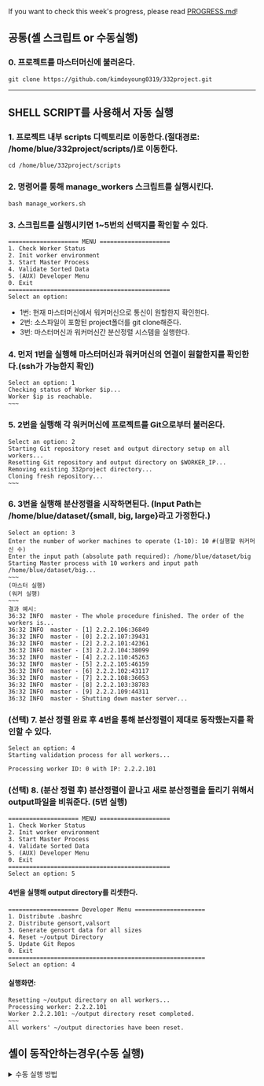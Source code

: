 If you want to check this week's progress, please read [PROGRESS.md](https://github.com/kimdoyoung0319/332project/blob/main/PROGRESS.md)!
## 공통(셸 스크립트 or 수동실행)

### 0. 프로젝트를 마스터머신에 불러온다.
```
git clone https://github.com/kimdoyoung0319/332project.git
```
---------------

## SHELL SCRIPT를 사용해서 자동 실행

### 1. 프로젝트 내부 scripts 디렉토리로 이동한다.(절대경로: /home/blue/332project/scripts/)로 이동한다.

    cd /home/blue/332project/scripts

### 2. 명령어를 통해 manage_workers 스크립트를 실행시킨다.

    bash manage_workers.sh

### 3. 스크립트를 실행시키면 1~5번의 선택지를 확인할 수 있다.
    ==================== MENU ====================
    1. Check Worker Status
    2. Init worker environment
    3. Start Master Process
    4. Validate Sorted Data
    5. (AUX) Developer Menu
    0. Exit
    ==============================================
    Select an option:
   - 1번: 현재 마스터머신에서 워커머신으로 통신이 원할한지 확인한다.
   - 2번: 소스파일이 포함된 project폴더를 git clone해준다.
   - 3번: 마스터머신과 워커머신간 분산정렬 시스템을 실행한다.
### 4. 먼저 1번을 실행해 마스터머신과 워커머신의 연결이 원할한지를 확인한다.(ssh가 가능한지 확인)
    Select an option: 1
    Checking status of Worker $ip...
    Worker $ip is reachable.
    ~~~
### 5. 2번을 실행해 각 워커머신에 프로젝트를 Git으로부터 불러온다.
    Select an option: 2    
    Starting Git repository reset and output directory setup on all workers...
    Resetting Git repository and output directory on $WORKER_IP...
    Removing existing 332project directory...
    Cloning fresh repository...
    ~~~
### 6. 3번을 실행해 분산정렬을 시작하면된다. (Input Path는 /home/blue/dataset/{small, big, large}라고 가정한다.)
    Select an option: 3
    Enter the number of worker machines to operate (1-10): 10 #(실행할 워커머신 수)
    Enter the input path (absolute path required): /home/blue/dataset/big
    Starting Master process with 10 workers and input path /home/blue/dataset/big...
    ~~~
    (마스터 실행)
    (워커 실행)
    ~~~
    결과 예시:
    36:32 INFO  master - The whole procedure finished. The order of the workers is...
    36:32 INFO  master - [1] 2.2.2.106:36849
    36:32 INFO  master - [0] 2.2.2.107:39431
    36:32 INFO  master - [2] 2.2.2.101:42361
    36:32 INFO  master - [3] 2.2.2.104:38099
    36:32 INFO  master - [4] 2.2.2.110:45263
    36:32 INFO  master - [5] 2.2.2.105:46159
    36:32 INFO  master - [6] 2.2.2.102:43117
    36:32 INFO  master - [7] 2.2.2.108:36053
    36:32 INFO  master - [8] 2.2.2.103:38783
    36:32 INFO  master - [9] 2.2.2.109:44311
    36:32 INFO  master - Shutting down master server...

### (선택) 7. 분산 정렬 완료 후 4번을 통해 분산정렬이 제대로 동작했는지를 확인할 수 있다.
    Select an option: 4
    Starting validation process for all workers...

    Processing worker ID: 0 with IP: 2.2.2.101

### (선택) 8. (분산 정렬 후) 분산정렬이 끝나고 새로 분산정렬을 돌리기 위해서 output파일을 비워준다. (5번 실행)
    ==================== MENU ====================
    1. Check Worker Status
    2. Init worker environment
    3. Start Master Process
    4. Validate Sorted Data
    5. (AUX) Developer Menu
    0. Exit
    ==============================================
    Select an option: 5
#### 4번을 실행해 output directory를 리셋한다.

    ==================== Developer Menu ====================
    1. Distribute .bashrc
    2. Distribute gensort,valsort
    3. Generate gensort data for all sizes
    4. Reset ~/output Directory
    5. Update Git Repos
    0. Exit
    ========================================================
    Select an option: 4

#### 실행화면:

    Resetting ~/output directory on all workers...
    Processing worker: 2.2.2.101
    Worker 2.2.2.101: ~/output directory reset completed.
    ~~~
    All workers' ~/output directories have been reset.


## 셸이 동작안하는경우(수동 실행)

<details>
  <summary>수동 실행 방법</summary>

### 1. 전처리 작업

--------------
#### 0. 각 워커머신의 blue directory에서 git cloning한다.

---------
### 2. 마스터

---------

#### 2-1. 프로젝트 디렉토리로 이동한다.(절대경로: /home/blue/332project/)로 이동한다.
    cd /home/blue/332project/
#### 2-2. sbt를 실행한다.
    [blue@vm-1-master 332project]$ sbt
#### 2-3. 마스터머신을 실행한다.
    sbt:distrobuted-sorting> runMain master.Main 10
#### grpc용 마스터 IP와 포트를 출력하는 것을 확인할 수 있다.
    [info] running master.Main 10
    07:35 INFO  master - Master server listening to 33632 started.
    10.1.25.21:33632



### 3. 워커 (10개의 워커에 각각 접속해 실행해주어야함.)

---------


#### 3-1. 프로젝트 디렉토리로 이동한다. (절대경로: /home/blue/332project/)로 이동한다.
    cd /home/blue/332project/
#### 3-2. sbt를 실행한다.
    blue@vm01:~/332project$ sbt
#### 3-3. worker머신을 실행한다. 
- 실행 명령어는 "runMain worker.Main [MasterIP]:[MasterPort] -I [Inputdir] -O [Outputdir]"다.
- MasterIP와 MasterPort는 마스터를 실행하면 확인할 수 있다.
- Inputdir과 Outputdir은 절대경로를 입력해야한다.

```
sbt:distrobuted-sorting> 
runMain worker.Main 10.1.25.21:33632 -I /home/blue/dataset/small -O /home/blue/output

16:31 INFO  worker - Worker server listening to port 38069 started.
```
#### 모든 워커머신에 대해 실행이 끝나면 분산정렬 시스템이 가동한다.
</details>